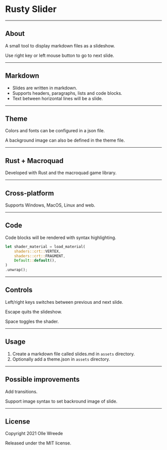 # Rusty Slider

---

## About

A small tool to display markdown files as a slideshow.

Use right key or left mouse button to go to next slide.

---

## Markdown

* Slides are written in markdown.
* Supports headers, paragraphs, lists and code blocks.
* Text between horizontal lines will be a slide.

---

## Theme

Colors and fonts can be configured in a json file.

A background image can also be defined in the theme file.

---

## Rust + Macroquad

Developed with Rust and the macroquad game library.

---

## Cross-platform

Supports Windows, MacOS, Linux and web.

---

## Code

Code blocks will be rendered with syntax highlighting.

```rust
let shader_material = load_material(
    shaders::crt::VERTEX,
    shaders::crt::FRAGMENT,
    Default::default(),
)
.unwrap();
```

---

## Controls

Left/right keys switches between previous and next slide.

Escape quits the slideshow.

Space toggles the shader.

---

## Usage

1. Create a markdown file called slides.md in `assets` directory.
1. Optionally add a theme.json in `assets` directory.

---

## Possible improvements

Add transitions.

Support image syntax to set backround image of slide.

---

## License

Copyright 2021 Olle Wreede

Released under the MIT license.
